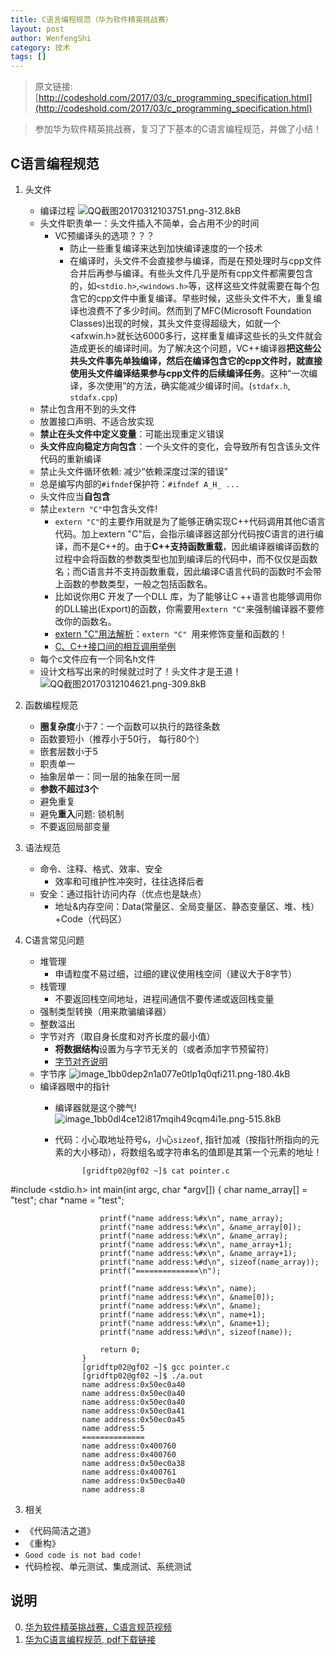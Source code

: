 ```yaml
---
title: C语言编程规范（华为软件精英挑战赛）
layout: post
author: WenfengShi
category: 技术
tags: []
---
```

> 原文链接: [http://codeshold.com/2017/03/c_programming_specification.html](http://codeshold.com/2017/03/c_programming_specification.html)  


> 参加华为软件精英挑战赛，复习了下基本的C语言编程规范，并做了小结！


## C语言编程规范

1. 头文件
    - 编译过程
        ![QQ截图20170312103751.png-312.8kB][1]
    - 头文件职责单一：头文件插入不简单，会占用不少的时间
        - VC预编译头的选项？？？
            - 防止一些重复编译来达到加快编译速度的一个技术
            - 在编译时，头文件不会直接参与编译，而是在预处理时与cpp文件合并后再参与编译。有些头文件几乎是所有cpp文件都需要包含的，如`<stdio.h>`,`<windows.h>`等，这样这些文件就需要在每个包含它的cpp文件中重复编译。早些时候，这些头文件不大，重复编译也浪费不了多少时间。然而到了MFC(Microsoft Foundation Classes)出现的时候，其头文件变得超级大，如就一个<afxwin.h>就长达6000多行，这样重复编译这些长的头文件就会造成更长的编译时间。为了解决这个问题，VC++编译器**把这些公共头文件事先单独编译，然后在编译包含它的cpp文件时，就直接使用头文件编译结果参与cpp文件的后续编译任务**。这种“一次编译，多次使用”的方法，确实能减少编译时间。(`stdafx.h`, `stdafx.cpp`)
    - 禁止包含用不到的头文件
    - 放置接口声明、不适合放实现
    - **禁止在头文件中定义变量**：可能出现重定义错误
    - **头文件应向稳定方向包含**：一个头文件的变化，会导致所有包含该头文件代码的重新编译
    - 禁止头文件循环依赖: 减少“依赖深度过深的错误”
    - 总是编写内部的`#ifndef`保护符：`#ifndef A_H_ ...`
    - 头文件应当**自包含**
    - 禁止`extern "C"`中包含头文件!
        - `extern "C"`的主要作用就是为了能够正确实现C++代码调用其他C语言代码。加上extern "C"后，会指示编译器这部分代码按C语言的进行编译，而不是C++的。由于**C++支持函数重载**，因此编译器编译函数的过程中会将函数的参数类型也加到编译后的代码中，而不仅仅是函数名；而C语言并不支持函数重载，因此编译C语言代码的函数时不会带上函数的参数类型，一般之包括函数名。
        - 比如说你用C 开发了一个DLL 库，为了能够让C ++语言也能够调用你的DLL输出(Export)的函数，你需要用`extern "C"`来强制编译器不要修改你的函数名。
        - [extern "C"用法解析][2]：`extern "C" `用来修饰变量和函数的！
        - [C、C++接口间的相互调用举例][3]
    - 每个c文件应有一个同名h文件
    - 设计文档写出来的时候就过时了！头文件才是王道！
    ![QQ截图20170312104621.png-309.8kB][4]
    
1. 函数编程规范
    - **圈复杂度**小于7：一个函数可以执行的路径条数
    - 函数要短小（推荐小于50行， 每行80个）
    - 嵌套层数小于5
    - 职责单一
    - 抽象层单一：同一层的抽象在同一层
    - **参数不超过3个**
    - 避免重复
    - 避免**重入**问题: 锁机制
    - 不要返回局部变量
2. 语法规范
    - 命令、注释、格式、效率、安全
        - 效率和可维护性冲突时，往往选择后者
    - 安全：通过指针访问内存（优点也是缺点）
        - 地址&内存空间：Data(常量区、全局变量区、静态变量区、堆、栈）+Code（代码区）
3. C语言常见问题
    - 堆管理
        - 申请粒度不易过细，过细的建议使用栈空间（建议大于8字节）
    - 栈管理
        - 不要返回栈空间地址，进程间通信不要传递或返回栈变量
    - 强制类型转换（用来欺骗编译器）
    - 整数溢出
    - 字节对齐（取自身长度和对齐长度的最小值）
        - **将数据结构**设置为与字节无关的（或者添加字节预留符）
        - [字节对齐说明][5]
    - 字节序
        ![image_1bb0dep2n1a077e0tlp1q0qfi211.png-180.4kB][6]
    - 编译器眼中的指针
        - 编译器就是这个脾气!
            ![image_1bb0dl4ce12i817mqih49cqm4i1e.png-515.8kB][7]
        - 代码：小心取地址符号`&`，小心`sizeof`, 指针加减（按指针所指向的元素的大小移动），将数组名或字符串名的值即是其第一个元素的地址！

                    [gridftp02@gf02 ~]$ cat pointer.c 
#include <stdio.h>
                    int main(int argc, char *argv[])
                    {
                        char name_array[] = "test";
                        char *name = "test";
                        
                        printf("name address:%#x\n", name_array);
                        printf("name address:%#x\n", &name_array[0]);
                        printf("name address:%#x\n", &name_array);
                        printf("name address:%#x\n", name_array+1);
                        printf("name address:%#x\n", &name_array+1);
                        printf("name address:%#d\n", sizeof(name_array));
                        printf("==============\n");
                        
                        printf("name address:%#x\n", name);
                        printf("name address:%#x\n", &name[0]);
                        printf("name address:%#x\n", &name);
                        printf("name address:%#x\n", name+1);
                        printf("name address:%#x\n", &name+1);
                        printf("name address:%#d\n", sizeof(name));
                        
                        return 0;
                    }
                    [gridftp02@gf02 ~]$ gcc pointer.c 
                    [gridftp02@gf02 ~]$ ./a.out 
                    name address:0x50ec0a40
                    name address:0x50ec0a40
                    name address:0x50ec0a40
                    name address:0x50ec0a41
                    name address:0x50ec0a45
                    name address:5
                    ==============
                    name address:0x400760
                    name address:0x400760
                    name address:0x50ec0a38
                    name address:0x400761
                    name address:0x50ec0a40
                    name address:8


3. 相关
- 《代码简洁之道》
- 《重构》
- `Good code is not bad code!`
- 代码检视、单元测试、集成测试、系统测试


## 说明
0. [华为软件精英挑战赛，C语言规范视频][8]
1. [华为C语言编程规范, pdf下载链接][9]


  [1]: http://static.zybuluo.com/wuzhimang/780vktvfr3omvf1umwucgh8e/QQ%E6%88%AA%E5%9B%BE20170312103751.png
  [2]: http://www.jianshu.com/p/5d2eeeb93590
  [3]: http://blog.csdn.net/lincoln_2012/article/details/50801080
  [4]: http://static.zybuluo.com/wuzhimang/ksd8eakge47kwrrav0vohtl9/QQ%E6%88%AA%E5%9B%BE20170312104621.png
  [5]: http://blog.csdn.net/21aspnet/article/details/6729724#comments
  [6]: http://static.zybuluo.com/wuzhimang/7zy52n1xml94txde8s7b2lc4/image_1bb0dep2n1a077e0tlp1q0qfi211.png
  [7]: http://static.zybuluo.com/wuzhimang/4c1ab263agvswn13vry0t90c/image_1bb0dl4ce12i817mqih49cqm4i1e.png
  [8]: http://codecraft.huawei.com/home/SoftBooks
  [9]: http://download.csdn.net/download/r77683962/5065107
